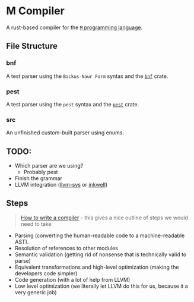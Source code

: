 # M Compiler

A rust-based compiler for the [`M` programming language](https://github.com/Bangboom030518/M-Specification).

## File Structure

### bnf

A test parser using the `Backus-Naur Form` syntax and the [`bnf`](https://crates.io/crates/bnf) crate.

### pest

A test parser using the `pest` syntax and the [`pest`](https://crates.io/crates/pest) crate.

### src

An unfinished custom-built parser using enums.

## TODO:

- Which parser are we using?
    - Probably pest
- Finish the grammar
- LLVM integration ([llvm-sys](https://crates.io/crates/llvm-sys) or [inkwell](https://crates.io/crates/inkwell))
## Steps

> [How to write a compiler](https://softwareengineering.stackexchange.com/questions/165543/how-to-write-a-very-basic-compiler) - this gives a nice outline of steps we would need to take

- Parsing (converting the human-readable code to a machine-readable AST).
- Resolution of references to other modules
- Semantic validation (getting rid of nonsense that is technically valid to parse)
- Equivalent transformations and high-level optimization (making the developers code simpler)
- Code generation (with a lot of help from LLVM)
- Low level optimization (we literally let LLVM do this for us, because it a very generic job)
